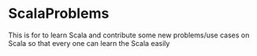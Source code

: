 # ScalaProblems
This is for to learn Scala and contribute some new problems/use cases on Scala so that every one can learn the Scala easily 
